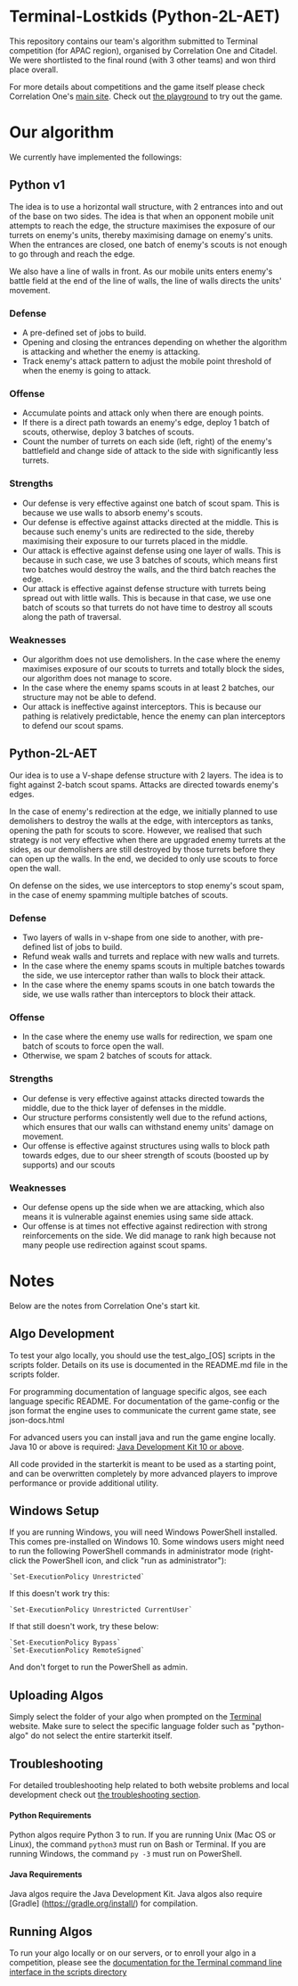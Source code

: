 # Terminal-Lostkids (Python-2L-AET)

This repository contains our team's algorithm submitted to Terminal competition (for APAC region), organised by Correlation One and Citadel.
We were shortlisted to the final round (with 3 other teams) and won third place overall.

For more details about competitions and the game itself please check Correlation One's
[main site](https://terminal.c1games.com/rules). Check out [the playground](https://terminal.c1games.com/playground) to try out the game.

# Our algorithm

We currently have implemented the followings:

## Python v1

The idea is to use a horizontal wall structure, with 2 entrances into and out of the base on two sides. The idea is that when an opponent mobile unit attempts to reach the edge, the structure maximises the exposure of our turrets on enemy's units, thereby maximising damage on enemy's units. When the entrances are closed, one batch of enemy's scouts is not enough to go through and reach the edge.

We also have a line of walls in front. As our mobile units enters enemy's battle field at the end of the line of walls, the line of walls directs the units' movement.

### Defense

* A pre-defined set of jobs to build.
* Opening and closing the entrances depending on whether the algorithm is attacking and whether the enemy is attacking.
* Track enemy's attack pattern to adjust the mobile point threshold of when the enemy is going to attack.

### Offense

* Accumulate points and attack only when there are enough points.
* If there is a direct path towards an enemy's edge, deploy 1 batch of scouts, otherwise, deploy 3 batches of scouts.
* Count the number of turrets on each side (left, right) of the enemy's battlefield and change side of attack to the side with significantly less turrets.

### Strengths

* Our defense is very effective against one batch of scout spam. This is because we use walls to absorb enemy's scouts.
* Our defense is effective against attacks directed at the middle. This is because such enemy's units are redirected to the side, thereby maximising their exposure to our turrets placed in the middle.
* Our attack is effective against defense using one layer of walls. This is because in such case, we use 3 batches of scouts, which means first two batches would destroy the walls, and the third batch reaches the edge.
* Our attack is effective against defense structure with turrets being spread out with little walls. This is because in that case, we use one batch of scouts so that turrets do not have time to destroy all scouts along the path of traversal.

### Weaknesses

* Our algorithm does not use demolishers. In the case where the enemy maximises exposure of our scouts to turrets and totally block the sides, our algorithm does not manage to score.
* In the case where the enemy spams scouts in at least 2 batches, our structure may not be able to defend.
* Our attack is ineffective against interceptors. This is because our pathing is relatively predictable, hence the enemy can plan interceptors to defend our scout spams.

## Python-2L-AET

Our idea is to use a V-shape defense structure with 2 layers. The idea is to fight against 2-batch scout spams. Attacks are directed towards enemy's edges.

In the case of enemy's redirection at the edge, we initially planned to use demolishers to destroy the walls at the edge, with interceptors as tanks, opening the path for scouts to score. However, we realised that such strategy is not very effective when there are upgraded enemy turrets at the sides, as our demolishers are still destroyed by those turrets before they can open up the walls. In the end, we decided to only use scouts to force open the wall.

On defense on the sides, we use interceptors to stop enemy's scout spam, in the case of enemy spamming multiple batches of scouts.

### Defense

* Two layers of walls in v-shape from one side to another, with pre-defined list of jobs to build.
* Refund weak walls and turrets and replace with new walls and turrets.
* In the case where the enemy spams scouts in multiple batches towards the side, we use interceptor rather than walls to block their attack.
* In the case where the enemy spams scouts in one batch towards the side, we use walls rather than interceptors to block their attack.

### Offense

* In the case where the enemy use walls for redirection, we spam one batch of scouts to force open the wall.
* Otherwise, we spam 2 batches of scouts for attack.

### Strengths

* Our defense is very effective against attacks directed towards the middle, due to the thick layer of defenses in the middle.
* Our structure performs consistently well due to the refund actions, which ensures that our walls can withstand enemy units' damage on movement.
* Our offense is effective against structures using walls to block path towards edges, due to our sheer strength of scouts (boosted up by supports) and our scouts

### Weaknesses

* Our defense opens up the side when we are attacking, which also means it is vulnerable against enemies using same side attack.
* Our offense is at times not effective against redirection with strong reinforcements on the side. We did manage to rank high because not many people use redirection against scout spams.

# Notes

Below are the notes from Correlation One's start kit.

## Algo Development

To test your algo locally, you should use the test_algo_[OS] scripts in the scripts folder. Details on its use is documented in the README.md file in the scripts folder.

For programming documentation of language specific algos, see each language specific README.
For documentation of the game-config or the json format the engine uses to communicate the current game state, see json-docs.html

For advanced users you can install java and run the game engine locally. Java 10 or above is required: [Java Development Kit 10 or above](http://www.oracle.com/technetwork/java/javase/downloads/jdk10-downloads-4416644.html).

All code provided in the starterkit is meant to be used as a starting point, and can be overwritten completely by more advanced players to improve performance or provide additional utility.

## Windows Setup

If you are running Windows, you will need Windows PowerShell installed. This comes pre-installed on Windows 10.
Some windows users might need to run the following PowerShell commands in administrator mode (right-click the
PowerShell icon, and click "run as administrator"):
    
    `Set-ExecutionPolicy Unrestricted`
    
If this doesn't work try this:
    
    `Set-ExecutionPolicy Unrestricted CurrentUser`
    
If that still doesn't work, try these below:
    
    `Set-ExecutionPolicy Bypass`
    `Set-ExecutionPolicy RemoteSigned`
    
And don't forget to run the PowerShell as admin.

## Uploading Algos

Simply select the folder of your algo when prompted on the [Terminal](https://terminal.c1games.com) website. Make sure to select the specific language folder such as "python-algo" do not select the entire starterkit itself.

## Troubleshooting

For detailed troubleshooting help related to both website problems and local development check out [the troubleshooting section](https://terminal.c1games.com/rules#Troubleshooting).

#### Python Requirements

Python algos require Python 3 to run. If you are running Unix (Mac OS or Linux), the command `python3` must run on 
Bash or Terminal. If you are running Windows, the command `py -3` must run on PowerShell.
   
#### Java Requirements

Java algos require the Java Development Kit. Java algos also require [Gradle]
(https://gradle.org/install/) for compilation.
   
## Running Algos

To run your algo locally or on our servers, or to enroll your algo in a competition, please see the [documentation 
for the Terminal command line interface in the scripts directory](https://github.com/correlation-one/AIGamesStarterKit/tree/master/scripts)

